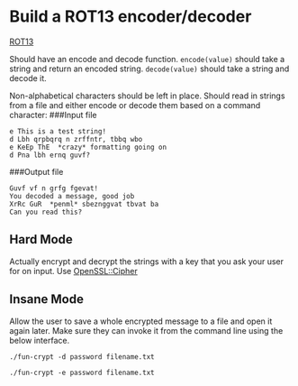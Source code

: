 # Build a ROT13 encoder/decoder
[ROT13](https://en.wikipedia.org/wiki/ROT13)

Should have an encode and decode function.
`encode(value)` should take a string and return an encoded string.
`decode(value)` should take a string and decode it.

Non-alphabetical characters should be left in place.
Should read in strings from a file and either encode or decode them based on a command character:
###Input file
```
e This is a test string!
d Lbh qrpbqrq n zrffntr, tbbq wbo
e KeEp ThE  *crazy* formatting going on
d Pna lbh ernq guvf?
```
###Output file
```
Guvf vf n grfg fgevat!
You decoded a message, good job
XrRc GuR  *penml* sbeznggvat tbvat ba
Can you read this?
```

## Hard Mode
Actually encrypt and decrypt the strings with a key that you ask your user for on input. Use [OpenSSL::Cipher](http://ruby-doc.org/stdlib-2.2.2/libdoc/openssl/rdoc/OpenSSL/Cipher.html#method-c-new)

## Insane Mode
Allow the user to save a whole encrypted message to a file and open it again later. Make sure they can invoke it from the command line using the below interface.

`./fun-crypt -d password filename.txt`

`./fun-crypt -e password filename.txt`
